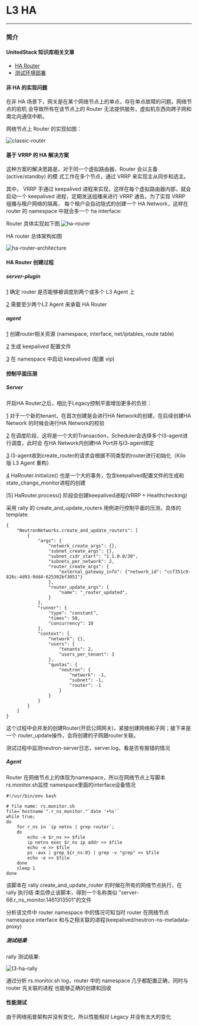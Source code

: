 # L3 HA

---

### 简介

#### UnitedStack 知识库相关文章
 - [HA Router](https://confluence.ustack.com/display/SDN/HA+Router)
 - [测试环境部署](https://confluence.ustack.com/pages/viewpage.action?pageId=16095643)

#### 非 HA 的实现问题

在非 HA 场景下，网关是在某个网络节点上的单点，存在单点故障的问题。网络节点的宕机
会导致所有在该节点上的 Router 无法提供服务，虚拟机东西向跨子网和南北向通信中断。

网络节点上 Router 的实现如图：

![classic-router][1] 

#### 基于 VRRP 的 HA 解决方案

这种方案的解决思路是，对于同一个虚拟路由器，Router 会以主备(active/standby) 的模
式工作在多个节点，通过 VRRP 来实现主从同步和选主。

其中， VRRP 手通过 keepalived 进程来实现，这样在每个虚拟路由器内部，就会启动一个
keepalived 进程，定期发送组播来进行 VRRP 通告。为了实现 VRRP 组播与租户网络的隔离，
每个租户会自动隐式的创建一个 HA Network，这样在 router 的 namespace 中就会多一个
ha interface:

Router 具体实现如下图
![ha-rourer][2]

HA router 总体架构如图

![ha-router-architecture][3]

#### HA Router 创建过程
##### server-plugin

[1] 确定 router 是否能够被调度到两个或多个 L3 Agent 上

[2] 需要至少两个L2 Agent 来承载 HA Router

##### agent

[1] 创建router相关资源 (namespace, interface, net/iptables, route table)

[2] 生成 keepalived 配置文件

[3] 在 namespace 中启动 keepalived (配置 vip)

#### 控制平面压测

##### Server

开启HA Router之后，相比于Legacy控制平面增加更多的负担：

[1] 对于一个新的tenant，在首次创建是会进行HA Network的创建，在后续创建HA Network
的时候会进行HA Network的校验

[2] 在调度阶段，这将是一个大的Transaction，Scheduler会选择多个l3-agent进行调度，此时会
在HA Network内创建HA Port并与l3-agent绑定

[3] l3-agent收到create_router的请求会根据不同类型的router进行初始化（Kilo 版 L3 Agent 重构）

[4] HaRouter.initialize() 也是一个大的事务，包含keepalived配置文件的生成和
state_change_monitor进程的创建

[5] HaRouter.process() 阶段会创建keepalived进程(VRRP + Healthchecking)

采用 rally 的 create_and_update_routers 用例进行控制平面的压测，具体的 template:

```
{
    "NeutronNetworks.create_and_update_routers": [
        {
            "args": {
                "network_create_args": {},
                "subnet_create_args": {},
                "subnet_cidr_start": "1.1.0.0/30",
                "subnets_per_network": 2,
                "router_create_args": {
                    "external_gateway_info": {"network_id": "ccf351c9-826c-4d93-9dd4-625302bf3051"}
                },
                "router_update_args": {
                    "name": "_router_updated",
                }
            },
            "runner": {
                "type": "constant",
                "times": 50,
                "concurrency": 10
            },
            "context": {
                "network": {},
                "users": {
                    "tenants": 2,
                    "users_per_tenant": 3
                },
                "quotas": {
                    "neutron": {
                        "network": -1,
                        "subnet": -1,
                        "router": -1
                    }
                }
            }
        }
    ]
}
```

这个过程中会并发的创建Router(开启公网网关)，紧接创建网络和子网；接下来是一个
router_update操作，会将创建的子网跟router关联。

测试过程中监测neutron-server日志，server.log，看是否有报错的情况

##### Agent

Router 在网络节点上的体现为namespace，所以在网络节点上写脚本rs.monitor.sh监控
namespace里面的interface设备情况

```
#!/usr/bin/env bash
 
# file name: rs.monitor.sh
file=`hostname`".r_ns_monitor."`date '+%s'`
while true;
do
    for r_ns in `ip netns | grep router`;
    do
        echo -e $r_ns >> $file
        ip netns exec $r_ns ip addr >> $file
        echo -e >> $file
        ps -aux | grep ${r_ns:8} | grep -v "grep" >> $file
        echo -e >> $file
    done
    sleep 1
done
```

该脚本在 rally create_and_update_router 的时候在所有的网络节点执行，在 rally 执行结
束后停止该脚本，得到一个名称类似 "server-68.r_ns_monitor.1461313501"的文件

分析该文件中 router namespace 中的情况可知当时 router 在网络节点 namespace
interface 和与之相关联的进程(keepalived/neutron-ns-metadata-proxy)

##### 测试结果

rally 测试结果:

![l3-ha-rally][4]

通过分析 rs.monitor.sh log，router 中的 namespace 几乎都配置正确，同时与 router
先关联的进程 也能够正确的创建和回收

#### 性能测试

由于网络拓普架构并没有变化，所以性能相对 Legacy 并没有太大的变化


[1]: ../../images/architecture/scenario-classic-ovs-network2.png
[2]: ../../images/architecture/scenario-l3ha-ovs-network2.png
[3]: ../../images/architecture/l3_ha_proposal_dedicated_net.png
[4]: ../../images/architecture/l3-ha-rally.png

